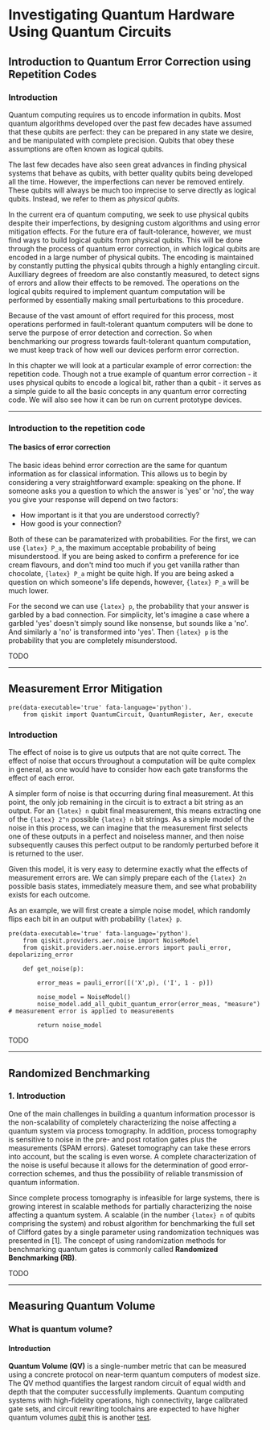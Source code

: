 # Investigating Quantum Hardware Using Quantum Circuits

## Introduction to Quantum Error Correction using Repetition Codes

### Introduction

Quantum computing requires us to encode information in qubits. Most quantum algorithms developed over the past few decades have assumed that these qubits are perfect: they can be prepared in any state we desire, and be manipulated with complete precision. Qubits that obey these assumptions are often known as logical qubits.

The last few decades have also seen great advances in finding physical systems that behave as qubits, with better quality qubits being developed all the time. However, the imperfections can never be removed entirely. These qubits will always be much too imprecise to serve directly as logical qubits. Instead, we refer to them as _physical qubits_.

In the current era of quantum computing, we seek to use physical qubits despite their imperfections, by designing custom algorithms and using error mitigation effects. For the future era of fault-tolerance, however, we must find ways to build logical qubits from physical qubits. This will be done through the process of quantum error correction, in which logical qubits are encoded in a large number of physical qubits. The encoding is maintained by constantly putting the physical qubits through a highly entangling circuit. Auxilliary degrees of freedom are also constantly measured, to detect signs of errors and allow their effects to be removed. The operations on the logical qubits required to implement quantum computation will be performed by essentially making small perturbations to this procedure.

Because of the vast amount of effort required for this process, most operations performed in fault-tolerant quantum computers will be done to serve the purpose of error detection and correction. So when benchmarking our progress towards fault-tolerant quantum computation, we must keep track of how well our devices perform error correction.

In this chapter we will look at a particular example of error correction: the repetition code. Though not a true example of quantum error correction - it uses physical qubits to encode a logical bit, rather than a qubit - it serves as a simple guide to all the basic concepts in any quantum error correcting code. We will also see how it can be run on current prototype devices.

---

### Introduction to the repetition code

#### The basics of error correction

The basic ideas behind error correction are the same for quantum information as for classical information. This allows us to begin by considering a very straightforward example: speaking on the phone. If someone asks you a question to which the answer is 'yes' or 'no', the way you give your response will depend on two factors:

- How important is it that you are understood correctly?
- How good is your connection?

Both of these can be paramaterized with probabilities. For the first, we can use `{latex} P_a`, the maximum acceptable probability of being misunderstood. If you are being asked to confirm a preference for ice cream flavours, and don't mind too much if you get vanilla rather than chocolate, `{latex} P_a` might be quite high. If you are being asked a question on which someone's life depends, however, `{latex} P_a` will be much lower.

For the second we can use `{latex} p`, the probability that your answer is garbled by a bad connection. For simplicity, let's imagine a case where a garbled 'yes' doesn't simply sound like nonsense, but sounds like a 'no'. And similarly a 'no' is transformed into 'yes'. Then `{latex} p` is the probability that you are completely misunderstood.

TODO


----------------------------------------------------------------------------------------------------


## Measurement Error Mitigation

    pre(data-executable='true' fata-language='python').
        from qiskit import QuantumCircuit, QuantumRegister, Aer, execute

### Introduction

The effect of noise is to give us outputs that are not quite correct. The effect of noise that occurs throughout a computation will be quite complex in general, as one would have to consider how each gate transforms the effect of each error.

A simpler form of noise is that occurring during final measurement. At this point, the only job remaining in the circuit is to extract a bit string as an output. For an `{latex} n` qubit final measurement, this means extracting one of the `{latex} 2^n` possible `{latex} n` bit strings. As a simple model of the noise in this process, we can imagine that the measurement first selects one of these outputs in a perfect and noiseless manner, and then noise subsequently causes this perfect output to be randomly perturbed before it is returned to the user.

Given this model, it is very easy to determine exactly what the effects of measurement errors are. We can simply prepare each of the `{latex} 2n` possible basis states, immediately measure them, and see what probability exists for each outcome.

As an example, we will first create a simple noise model, which randomly flips each bit in an output with probability `{latex} p`.

    pre(data-executable='true' fata-language='python').
        from qiskit.providers.aer.noise import NoiseModel
        from qiskit.providers.aer.noise.errors import pauli_error, depolarizing_error

        def get_noise(p):

            error_meas = pauli_error([('X',p), ('I', 1 - p)])

            noise_model = NoiseModel()
            noise_model.add_all_qubit_quantum_error(error_meas, "measure") # measurement error is applied to measurements
                
            return noise_model

TODO


----------------------------------------------------------------------------------------------------


## Randomized Benchmarking

### 1. Introduction

One of the main challenges in building a quantum information processor is the non-scalability of completely characterizing the noise affecting a quantum system via process tomography. In addition, process tomography is sensitive to noise in the pre- and post rotation gates plus the measurements (SPAM errors). Gateset tomography can take these errors into account, but the scaling is even worse. A complete characterization of the noise is useful because it allows for the determination of good error-correction schemes, and thus the possibility of reliable transmission of quantum information.

Since complete process tomography is infeasible for large systems, there is growing interest in scalable methods for partially characterizing the noise affecting a quantum system. A scalable (in the number `{latex} n` of qubits comprising the system) and robust algorithm for benchmarking the full set of Clifford gates by a single parameter using randomization techniques was presented in [1]. The concept of using randomization methods for benchmarking quantum gates is commonly called **Randomized Benchmarking (RB)**.


TODO


----------------------------------------------------------------------------------------------------

## Measuring Quantum Volume

### What is quantum volume?

#### Introduction

**Quantum Volume (QV)** is a single-number metric that can be measured using a concrete protocol on near-term quantum computers of modest size. The QV method quantifies the largest random circuit of equal width and depth that the computer successfully implements. Quantum computing systems with high-fidelity operations, high connectivity, large calibrated gate sets, and circuit rewriting toolchains are expected to have higher quantum volumes [qubit](gloss:qubit) this is another [test](gloss:test).